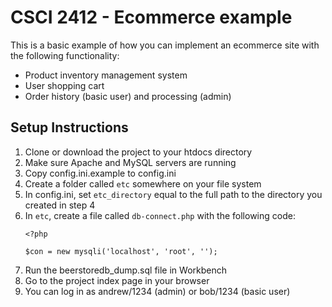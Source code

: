 # CSCI 2412 - Ecommerce example

This is a basic example of how you can implement an ecommerce site with the following functionality:

* Product inventory management system
* User shopping cart
* Order history (basic user) and processing (admin)

## Setup Instructions

1. Clone or download the project to your htdocs directory
2. Make sure Apache and MySQL servers are running
3. Copy config.ini.example to config.ini
4. Create a folder called `etc` somewhere on your file system
5. In config.ini, set `etc_directory` equal to the full path to the directory you created in step 4
6. In `etc`, create a file called `db-connect.php` with the following code:
	```
	<?php

	$con = new mysqli('localhost', 'root', '');
	```
7. Run the beerstoredb_dump.sql file in Workbench
8. Go to the project index page in your browser
9. You can log in as andrew/1234 (admin) or bob/1234 (basic user)
